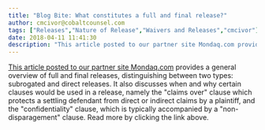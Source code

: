 ```yaml
---
title: "Blog Bite: What constitutes a full and final release?"
author: cmcivor@cobaltcounsel.com
tags: ["Releases","Nature of Release","Waivers and Releases","cmcivor"]
date: 2018-04-11 11:41:30
description: "This article posted to our partner site Mondaq.com provides a general overview of full and final releases, distinguishing between two types: subrogated and direct releases. It also discusses when an..."
---
```


[This article posted to our partner site Mondaq.com](http://www.mondaq.com/canada/x/452454/Insurance/When+All+Is+Said+And+Done+Final+Releases) provides a general overview of full and final releases, distinguishing between two types: subrogated and direct releases. It also discusses when and why certain clauses would be used in a release, namely the "claims over" clause which protects a settling defendant from direct or indirect claims by a plaintiff, and the "confidentiality" clause, which is typically accompanied by a "non-disparagement" clause. Read more by clicking the link above.